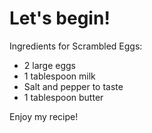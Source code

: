 # Let's begin!

Ingredients for Scrambled Eggs:

- 2 large eggs
- 1 tablespoon milk
- Salt and pepper to taste
- 1 tablespoon butter

Enjoy my recipe!